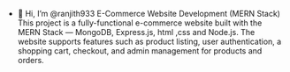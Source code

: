 - 👋 Hi, I’m @ranjith933
  E-Commerce Website Development (MERN Stack)
This project is a fully-functional e-commerce website built with the MERN Stack —
MongoDB, Express.js, html ,css and Node.js.
The website supports features such as product listing, user authentication, a shopping cart, checkout, and admin management for products and orders.

<!---
ranjith933/ranjith933 is a ✨ special ✨ repository because its `README.md` (this file) appears on your GitHub profile.
You can click the Preview link to take a look at your changes.
--->
